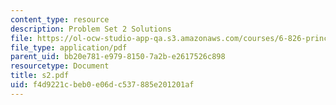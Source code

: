 ```yaml
---
content_type: resource
description: Problem Set 2 Solutions
file: https://ol-ocw-studio-app-qa.s3.amazonaws.com/courses/6-826-principles-of-computer-systems-spring-2002/f4d9221cbeb0e06dc537885e201201af_s2.pdf
file_type: application/pdf
parent_uid: bb20e781-e979-8150-7a2b-e2617526c898
resourcetype: Document
title: s2.pdf
uid: f4d9221c-beb0-e06d-c537-885e201201af
---
```

